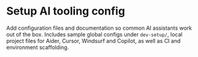 # Setup AI tooling config

Add configuration files and documentation so common AI assistants work out of the box. Includes sample global configs under `dev-setup/`, local project files for Aider, Cursor, Windsurf and Copilot, as well as CI and environment scaffolding.
